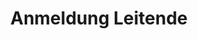 ---
title: Anmeldung Leitende
description: Melde dich noch für das Pfila23 an!
form: leitende
active: true
hidden: true
---